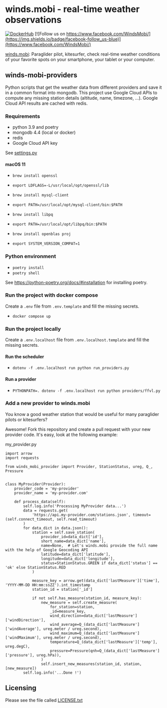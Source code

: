 winds.mobi - real-time weather observations
===========================================

[![DockerHub](https://img.shields.io/docker/cloud/automated/windsmobi/winds-mobi-providers)](https://cloud.docker.com/u/windsmobi/repository/docker/windsmobi/winds-mobi-providers)
[![Follow us on https://www.facebook.com/WindsMobi/](https://img.shields.io/badge/facebook-follow_us-blue)](https://www.facebook.com/WindsMobi/)

[winds.mobi](http://winds.mobi): Paraglider pilot, kitesurfer, check real-time weather conditions of your favorite spots
on your smartphone, your tablet or your computer.

winds-mobi-providers
--------------------

Python scripts that get the weather data from different providers and save it in a common format into mongodb. 
This project use Google Cloud APIs to compute any missing station details (altitude, name, timezone, ...).
Google Cloud API results are cached with redis.

### Requirements

- python 3.9 and poetry 
- mongodb 4.4 (local or docker)
- redis
- Google Cloud API key

See [settings.py](https://github.com/winds-mobi/winds-mobi-providers/blob/master/settings.py)

#### macOS 11

- `brew install openssl`
- `export LDFLAGS=-L/usr/local/opt/openssl/lib`

- `brew install mysql-client`
- `export PATH=/usr/local/opt/mysql-client/bin:$PATH`

- `brew install libpq`
- `export PATH=/usr/local/opt/libpq/bin:$PATH`

- `brew install openblas proj`
- `export SYSTEM_VERSION_COMPAT=1`

### Python environment

- `poetry install`
- `poetry shell`

See https://python-poetry.org/docs/#installation for installing poetry.

### Run the project with docker compose

Create a `.env` file from `.env.template` and fill the missing secrets.

- `docker compose up`

### Run the project locally

Create a `.env.localhost` file from `.env.localhost.template` and fill the missing secrets.

#### Run the scheduler

- `dotenv -f .env.localhost run python run_providers.py`

#### Run a provider

- `PYTHONPATH=. dotenv -f .env.localhost run python providers/ffvl.py`

### Add a new provider to winds.mobi

You know a good weather station that would be useful for many paraglider pilots or kitesurfers? 

Awesome! Fork this repository and create a pull request with your new provider code. It's easy, look at the following
example:

my_provider.py
```
import arrow
import requests

from winds_mobi_provider import Provider, StationStatus, ureg, Q_, Pressure


class MyProvider(Provider):
    provider_code = 'my-provider'
    provider_name = 'my-provider.com'

    def process_data(self):
        self.log.info('Processing MyProvider data...')
        data = requests.get(
            'https://api.my-provider.com/stations.json', timeout=(self.connect_timeout, self.read_timeout)
        )
        for data_dict in data.json():
            station = self.save_station(
                provider_id=data_dict['id'],
                short_name=data_dict['name'],
                name=None,  # Let's winds.mobi provide the full name with the help of Google Geocoding API
                latitude=data_dict['latitude'],
                longitude=data_dict['longitude'],
                status=StationStatus.GREEN if data_dict['status'] == 'ok' else StationStatus.RED
            )

            measure_key = arrow.get(data_dict['lastMeasure']['time'], 'YYYY-MM-DD HH:mm:ssZZ').int_timestamp
            station_id = station['_id']
            
            if not self.has_measure(station_id, measure_key):
                new_measure = self.create_measure(
                    for_station=station,
                    _id=measure_key,
                    wind_direction=data_dict['lastMeasure']['windDirection'],
                    wind_average=Q_(data_dict['lastMeasure']['windAverage'], ureg.meter / ureg.second),
                    wind_maximum=Q_(data_dict['lastMeasure']['windMaximum'], ureg.meter / ureg.second),
                    temperature=Q_(data_dict['lastMeasure']['temp'], ureg.degC),
                    pressure=Pressure(qnh=Q_(data_dict['lastMeasure']['pressure'], ureg.hPa)),
                )
                self.insert_new_measures(station_id, station, [new_measure])
        self.log.info('...Done !')
```

Licensing
---------

Please see the file called [LICENSE.txt](https://github.com/winds-mobi/winds-mobi-providers/blob/master/LICENSE.txt)
